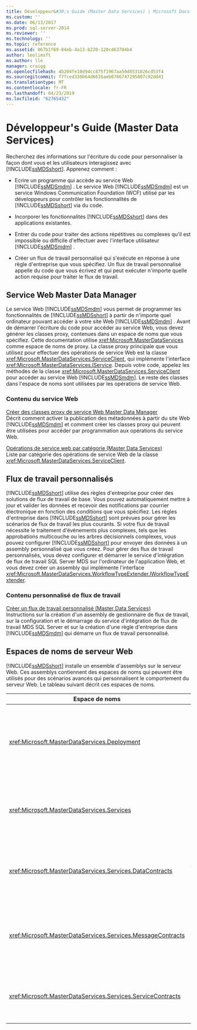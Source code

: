 ```yaml
---
title: Développeur&#39;s Guide (Master Data Services) | Microsoft Docs
ms.custom: ''
ms.date: 06/13/2017
ms.prod: sql-server-2014
ms.reviewer: ''
ms.technology: ''
ms.topic: reference
ms.assetid: 067b1f69-84eb-4a13-b220-120cd63704b4
author: leolimsft
ms.author: lle
manager: craigg
ms.openlocfilehash: 4b204fe10d94cc875f1967aa50d8531826cd53f4
ms.sourcegitcommit: f7fced330b64d6616aeb8766747295807c92dd41
ms.translationtype: MT
ms.contentlocale: fr-FR
ms.lasthandoff: 04/23/2019
ms.locfileid: "62765432"
---
```

# <a name="developer39s-guide-master-data-services"></a>Développeur&#39;s Guide (Master Data Services)
  Recherchez des informations sur l'écriture du code pour personnaliser la façon dont vous et les utilisateurs interagissez avec [!INCLUDE[ssMDSshort](../../includes/ssmdsshort-md.md)]. Apprenez comment :  
  
-   Ecrire un programme qui accède au service Web [!INCLUDE[ssMDSmdm](../../includes/ssmdsmdm-md.md)] . Le service Web [!INCLUDE[ssMDSmdm](../../includes/ssmdsmdm-md.md)] est un service Windows Communication Foundation (WCF) utilisé par les développeurs pour contrôler les fonctionnalités de [!INCLUDE[ssMDSshort](../../includes/ssmdsshort-md.md)] via du code.  
  
-   Incorporer les fonctionnalités [!INCLUDE[ssMDSshort](../../includes/ssmdsshort-md.md)] dans des applications existantes.  
  
-   Entrer du code pour traiter des actions répétitives ou complexes qu'il est impossible ou difficile d'effectuer avec l'interface utilisateur [!INCLUDE[ssMDSmdm](../../includes/ssmdsmdm-md.md)] .  
  
-   Créer un flux de travail personnalisé qui s'exécute en réponse à une règle d'entreprise que vous spécifiez. Un flux de travail personnalisé appelle du code que vous écrivez et qui peut exécuter n'importe quelle action requise pour traiter le flux de travail.  
  
## <a name="master-data-manager-web-service"></a>Service Web Master Data Manager  
 Le service Web [!INCLUDE[ssMDSmdm](../../includes/ssmdsmdm-md.md)] vous permet de programmer les fonctionnalités de [!INCLUDE[ssMDSshort](../../includes/ssmdsshort-md.md)] à partir de n'importe quel ordinateur pouvant accéder à votre site Web [!INCLUDE[ssMDSmdm](../../includes/ssmdsmdm-md.md)] . Avant de démarrer l'écriture du code pour accéder au service Web, vous devez générer les classes proxy, contenues dans un espace de noms que vous spécifiez. Cette documentation utilise <xref:Microsoft.MasterDataServices> comme espace de noms de proxy. La classe proxy principale que vous utilisez pour effectuer des opérations de service Web est la classe <xref:Microsoft.MasterDataServices.ServiceClient>, qui implémente l'interface <xref:Microsoft.MasterDataServices.IService>. Depuis votre code, appelez les méthodes de la classe <xref:Microsoft.MasterDataServices.ServiceClient> pour accéder au service Web [!INCLUDE[ssMDSmdm](../../includes/ssmdsmdm-md.md)]. Le reste des classes dans l'espace de noms sont utilisées par les opérations de service Web.  
  
### <a name="web-service-content"></a>Contenu du service Web  
 [Créer des classes proxy de service Web Master Data Manager](create-master-data-manager-web-service-proxy-classes.md)  
 Décrit comment activer la publication des métadonnées à partir du site Web [!INCLUDE[ssMDSmdm](../../includes/ssmdsmdm-md.md)] et comment créer les classes proxy qui peuvent être utilisées pour accéder par programmation aux opérations du service Web.  
  
 [Opérations de service web par catégorie &#40;Master Data Services&#41;](categorized-web-service-operations-master-data-services.md)  
 Liste par catégorie des opérations de service Web de la classe <xref:Microsoft.MasterDataServices.ServiceClient>.  
  
## <a name="custom-workflows"></a>Flux de travail personnalisés  
 [!INCLUDE[ssMDSshort](../../includes/ssmdsshort-md.md)] utilise des règles d'entreprise pour créer des solutions de flux de travail de base. Vous pouvez automatiquement mettre à jour et valider les données et recevoir des notifications par courrier électronique en fonction des conditions que vous spécifiez. Les règles d'entreprise dans [!INCLUDE[ssMDSshort](../../includes/ssmdsshort-md.md)] sont prévues pour gérer les scénarios de flux de travail les plus courants. Si votre flux de travail nécessite le traitement d'événements plus complexes, tels que les approbations multicouche ou les arbres décisionnels complexes, vous pouvez configurer [!INCLUDE[ssMDSshort](../../includes/ssmdsshort-md.md)] pour envoyer des données à un assembly personnalisé que vous créez. Pour gérer des flux de travail personnalisés, vous devez configurer et démarrer le service d'intégration de flux de travail SQL Server MDS sur l'ordinateur de l'application Web, et vous devez créer un assembly qui implémente l'interface <xref:Microsoft.MasterDataServices.WorkflowTypeExtender.IWorkflowTypeExtender>.  
  
### <a name="custom-workflow-content"></a>Contenu personnalisé de flux de travail  
 [Créer un flux de travail personnalisé &#40;Master Data Services&#41;](create-a-custom-workflow-master-data-services.md)  
 Instructions sur la création d'un assembly de gestionnaire de flux de travail, sur la configuration et le démarrage du service d'intégration de flux de travail MDS SQL Server et sur la création d'une règle d'entreprise dans [!INCLUDE[ssMDSmdm](../../includes/ssmdsmdm-md.md)] qui démarre un flux de travail personnalisé.  
  
## <a name="web-server-namespaces"></a>Espaces de noms de serveur Web  
 [!INCLUDE[ssMDSshort](../../includes/ssmdsshort-md.md)] installe un ensemble d'assemblys sur le serveur Web. Ces assemblys contiennent des espaces de noms qui peuvent être utilisés pour des scénarios avancés qui personnalisent le comportement du serveur Web. Le tableau suivant décrit ces espaces de noms.  
  
|Espace de noms|Description|  
|---------------|-----------------|  
|<xref:Microsoft.MasterDataServices.Deployment>|Contient les classes qui peuvent être utilisées pour créer un package de déploiement de modèle et pour déployer un package dans une base de données [!INCLUDE[ssMDSshort](../../includes/ssmdsshort-md.md)] .|  
|<xref:Microsoft.MasterDataServices.Services>|Contient une classe qui reçoit et traite des opérations de service Web effectuées sur le serveur Web par l'application Web de [!INCLUDE[ssMDSmdm](../../includes/ssmdsmdm-md.md)] .|  
|<xref:Microsoft.MasterDataServices.Services.DataContracts>|Contient les classes qui définissent la façon dont les données sont transmises à partir de l'ordinateur client par l'application Web de [!INCLUDE[ssMDSmdm](../../includes/ssmdsmdm-md.md)] au serveur Web.|  
|<xref:Microsoft.MasterDataServices.Services.MessageContracts>|Contient les classes qui définissent la façon dont les demandes et les réponses sont transmises à partir de l'ordinateur client par l'application Web de [!INCLUDE[ssMDSmdm](../../includes/ssmdsmdm-md.md)] au serveur Web.|  
|<xref:Microsoft.MasterDataServices.Services.ServiceContracts>|Contient l'interface qui définit les opérations qui peuvent être appelées par le service Web [!INCLUDE[ssMDSmdm](../../includes/ssmdsmdm-md.md)] .|  
  
  
